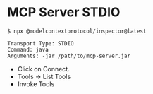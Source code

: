 # MCP Server STDIO

```shell
$ npx @modelcontextprotocol/inspector@latest
```

```shell
Transport Type: STDIO
Command: java
Arguments: -jar /path/to/mcp-server.jar
```

* Click on Connect.
* Tools -> List Tools
* Invoke Tools

